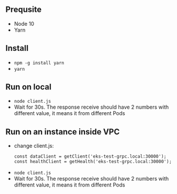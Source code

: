 ## Prequsite
- Node 10
- Yarn

## Install
- `npm -g install yarn`
- `yarn`

## Run on local
- `node client.js`
- Wait for 30s. The response receive should have 2 numbers with different value, it means it from different Pods

## Run on an instance inside VPC
- change client.js:
  ```
  const dataClient = getClient('eks-test-grpc.local:30000');
  const healthClient = getHealth('eks-test-grpc.local:30000');
  ```
- `node client.js`
- Wait for 30s. The response receive should have 2 numbers with different value, it means it from different Pods
